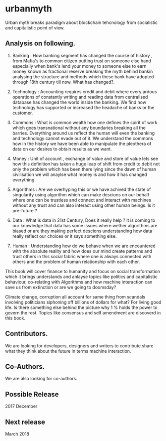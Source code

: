 # urbanmyth
Urban myth breaks paradigm about blockchain tehcnology from socialistic and capitalistic point of view.

## Analysis on following.

1. Banking  : How banking segment has changed the course of history , from Mafia's to common citizen putting trust on someone else hand especially 
when bank's lend your money to someone else to earn money known as fractional reserve breaking the myth behind bankin analysing the structure 
and methods which these bank have adopted through 18th century till now. What has changed?.

2. Technology : Accounting requires credit and debit where every ardous operations of constantly writing and reading data from centralised database
has changed the world inside the banking. We find how technology has supported or increased the headache of banks or the customer.

3. Commons : What is common wealth how one defines the spirit of work which goes transnational without any boundaries breaking all the barries.
Everything around us reflect the human will even the banking and technology cannot evade out of it. We understand the commons how in the history 
we have been able to manipulate the pleothera of data on our desires to obtain results as we want.

4. Money : Unit of account , exchange of value and store of value lets see how this definition has taken a huge leap of shift from credit to debit
not only the problem which has been there lying since the dawn of human civilisation we will anaylse what money is and how it has changed everything.

5. Algorithms : Are we overhyping this or we have achived the state of singularity using algorithm which can make descions on our behalf where one
can be trustless and connect and interact with machines without any trust and can also interact using other human beings. Is it pre-future ?

6. Data : What is data in 21st Century, Does it really help ? It is coming to our knowledge that data has some issues where wether algorithms are biased or 
are they making perfect descions understanding how data really reflect our choices or it says something else.

7. Human : Understanding how do we behave when we are encountered with the absolute reality and how does our mind create patterns and trust others in
this social fabric where one is always connected with others and the problem of human relationship with each other.

This book will cover finance to humanity and focus on social transformation which it brings understands and anlayse topics like politics and 
capitalistic behaviour, co-relating with Algorithms and how machine interaction can save us from extinction or are we going to doomsday?

Climate change, corruption all account for same thing from scandals involving politicians siphoning off billions of dollars for what? For living 
good life. Is there something else behind the picture why 1 % holds the power to govern the rest. Topics like consensus and self amendment are 
discoverd in this book.

## Contributors. 

We are looking for developers, designers and writers to contribute share what they think about the future in terms machine interaction.

## Co-Authors.

We are also looking for co-authors.

## Possible Release 

2017 December

## Next release 

March 2018

